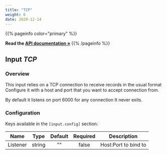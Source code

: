 ```yaml
---
title: "TCP"
weight: 6
date: 2020-12-14
---
```

{{% pageinfo color="primary" %}}

**Read the [API documentation &raquo;](https://pkg.go.dev/github.com/AdRoll/baker/input#TCP)**
{{% /pageinfo %}}

## Input *TCP*

### Overview
This input relies on a TCP connection to receive records in the usual format
Configure it with a host and port that you want to accept connection from.  

By default it listens on port 6000 for any connection
It never exits.  



### Configuration

Keys available in the `[input.config]` section:

|Name|Type|Default|Required|Description|
|----|:--:|:-----:|:------:|-----------|
| Listener| string| ""| false| Host:Port to bind to|

